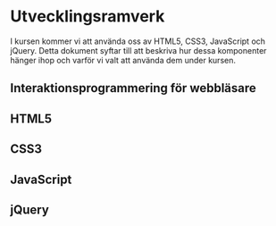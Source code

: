 # Utvecklingsramverk

I kursen kommer vi att använda oss av HTML5, CSS3, JavaScript och jQuery. Detta dokument syftar till att beskriva hur dessa komponenter hänger ihop och varför vi valt att använda dem under kursen.

## Interaktionsprogrammering för webbläsare

## HTML5

## CSS3

## JavaScript

## jQuery